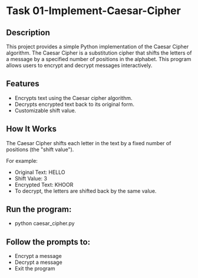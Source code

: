 # Task 01-Implement-Caesar-Cipher

## Description

This project provides a simple Python implementation of the Caesar Cipher algorithm. The Caesar Cipher is a substitution cipher that shifts the letters of a message by a specified number of positions in the alphabet. This program allows users to encrypt and decrypt messages interactively.

## Features

- Encrypts text using the Caesar cipher algorithm.
- Decrypts encrypted text back to its original form.
- Customizable shift value.

## How It Works

The Caesar Cipher shifts each letter in the text by a fixed number of positions (the "shift value"). 

For example:

- Original Text: HELLO
- Shift Value: 3
- Encrypted Text: KHOOR
- To decrypt, the letters are shifted back by the same value.

## Run the program:

- python caesar_cipher.py

## Follow the prompts to:

- Encrypt a message
- Decrypt a message
- Exit the program
